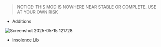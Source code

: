 > NOTICE: THIS MOD IS NOWHERE NEAR STABLE OR COMPLETE. USE AT YOUR OWN RISK

- Additions

![Screenshot 2025-05-15 121728](https://github.com/user-attachments/assets/02322515-7c86-45f7-acec-efd7d572ae34)

- [Insolence Lib](https://github.com/thebearodactyl/insolence-lib)
